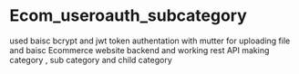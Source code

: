 # Ecom_useroauth_subcategory
used baisc bcrypt and jwt token authentation with mutter for uploading file and baisc Ecommerce website backend and working rest API  making category , sub category and child category 
